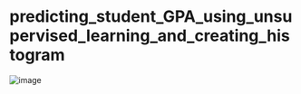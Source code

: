 # predicting_student_GPA_using_unsupervised_learning_and_creating_histogram





![image](https://user-images.githubusercontent.com/114800813/234938214-4688ad14-45cc-4d3e-bc60-b7a71597eec7.png)
